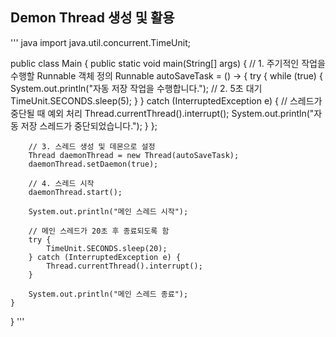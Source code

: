 ## Demon Thread 생성 및 활용
''' java
  import java.util.concurrent.TimeUnit;

public class Main {
    public static void main(String[] args) {
        // 1. 주기적인 작업을 수행할 Runnable 객체 정의
        Runnable autoSaveTask = () -> {
            try {
                while (true) {
                    System.out.println("자동 저장 작업을 수행합니다.");
                    // 2. 5초 대기
                    TimeUnit.SECONDS.sleep(5); 
                }
            } catch (InterruptedException e) {
                // 스레드가 중단될 때 예외 처리
                Thread.currentThread().interrupt();
                System.out.println("자동 저장 스레드가 중단되었습니다.");
            }
        };

        // 3. 스레드 생성 및 데몬으로 설정
        Thread daemonThread = new Thread(autoSaveTask);
        daemonThread.setDaemon(true); 
        
        // 4. 스레드 시작
        daemonThread.start();
        
        System.out.println("메인 스레드 시작");

        // 메인 스레드가 20초 후 종료되도록 함
        try {
            TimeUnit.SECONDS.sleep(20);
        } catch (InterruptedException e) {
            Thread.currentThread().interrupt();
        }
        
        System.out.println("메인 스레드 종료");
    }
}
'''
